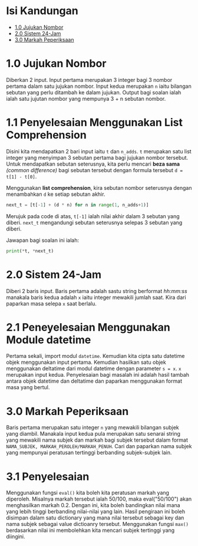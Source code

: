 # Isi Kandungan

-   [1.0 Jujukan Nombor](#1.0-jujukan-nombor)
-   [2.0 Sistem 24-Jam](#2.0-sistem-24-jam)
-   [3.0 Markah Peperiksaan](#3.0-markah-peperiksaan)

# 1.0 Jujukan Nombor

Diberkan 2 input. Input pertama merupakan 3 integer bagi 3 nombor pertama dalam satu jujukan nombor. Input kedua merupakan `n` iaitu bilangan sebutan yang perlu ditambah ke dalam jujukan. Output bagi soalan ialah ialah satu jujutan nombor yang mempunya 3 + n sebutan nombor.

# 1.1 Penyelesaian Menggunakan List Comprehension

Disini kita mendapatkan 2 bari input iaitu `t` dan `n_adds`. `t` merupakan satu list integer yang menyimpan 3 sebutan pertama bagi jujukan nombor tersebut. Untuk mendapatkan sebutan seterusnya, kita perlu mencari **beza sama** _(common difference)_ bagi sebutan tersebut dengan formula tersebut `d = t[1] - t[0]`.

Menggunakan **list comprehension**, kira sebutan nombor seterusnya dengan menambahkan `d` ke setiap sebutan akhir.

```python
next_t = [t[-1] + (d * n) for n in range(1, n_adds+1)]
```

Merujuk pada code di atas, `t[-1]` ialah nilai akhir dalam 3 sebutan yang diberi. `next_t` mengandungi sebutan seterusnya selepas 3 sebutan yang diberi.

Jawapan bagi soalan ini ialah:

```python
print(*t, *next_t)
```

# 2.0 Sistem 24-Jam

Diberi 2 baris input. Baris pertama adalah sastu string berformat _hh:mm:ss_ manakala baris kedua adalah `x` iaitu integer mewakili jumlah saat. Kira dari paparkan masa selepa `x` saat berlalu.

# 2.1 Peneyelesaian Menggunakan Module datetime

Pertama sekali, import modul `datetime`. Kemudian kita cipta satu datetime objek menggunakan input pertama. Kemudian hasilkan satu objek menggunakan deltatime dari modul datetime dengan parameter `s = x`. `x` merupakan input kedua. Penyelesaian bagi masalah ini adalah hasil tambah antara objek datetime dan deltatime dan paparkan menggunakan format masa yang bertul.

# 3.0 Markah Peperiksaan

Baris pertama merupakan satu integer `n` yang mewakili bilangan subjek yang diambil. Manakala input kedua pula merupakan satu senarai string yang mewakili nama subjek dan markah bagi subjek tersebut dalam format `NAMA_SUBJEK, MARKAH_PEROLEH/MARKAH_PENUH`. Cari dan paparkan nama subjek yang mempunyai peratusan tertinggi berbanding subjek-subjek lain.

# 3.1 Penyelesaian

Menggunakan fungsi `eval()` kita boleh kita peratusan markah yang diperoleh. Misalnya markah tersebut ialah 50/100, maka eval("50/100") akan menghasilkan markah 0.2. Dengan ini, kita boleh bandingkan nilai mana yang lebih tinggi berbanding nilai-nilai yang lain. Hasil pengiraan ini boleh disimpan dalam satu dictionary yang mana nilai tersebut sebagai key dan nama subjek sebagai value dictioanry tersebut. Menggunakan fungsi `max()` berdasarkan nilai ini membolehkan kita mencari subjek tertinggi yang diingini.
